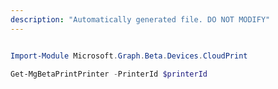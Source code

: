```yaml
---
description: "Automatically generated file. DO NOT MODIFY"
---
```


```powershell

Import-Module Microsoft.Graph.Beta.Devices.CloudPrint

Get-MgBetaPrintPrinter -PrinterId $printerId

```